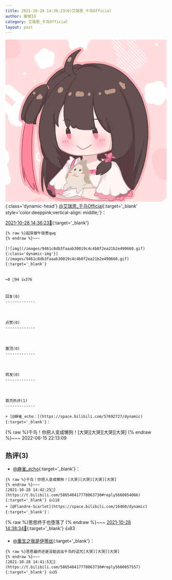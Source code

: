 ```yaml
---
title: 2021-10-28 14:36:23(0)艾瑞思_千鸟Official
author: 御坂IO
category: 艾瑞思_千鸟Official
layout: post
---
```


![img](/images/7e08840c56f251de28bdf766b647bd5fe9a5d50a.jpg){:class='dynamic-head'}
[@艾瑞思_千鸟Official](https://space.bilibili.com/1090010845/dynamic){:target='_blank' style='color:deeppink;vertical-align: middle;'}：

[2021-10-28 14:36:23🔗](https://t.bilibili.com/586540417778063730){:target='_blank'}

~~~
{% raw %}起床做午饭惹qwq
{% endraw %}~~~

[![img](/images/9461c8db3faaab30019c4c4b8f2ea21b2e490660.gif){:class='dynamic-img'}](/images/9461c8db3faaab30019c4c4b8f2ea21b2e490660.gif){:target='_blank'}


↪️0 💬94 👍376


回复(0)
-------------



点赞(0)
-------------



置顶(0)
-------------



转发(0)
-------------



首页热评(1)
-------------

+ [@麻雀_echo：](https://space.bilibili.com/57692727/dynamic){:target='_blank'}：
~~~
{% raw %}千鸟！你把人变成懒狗！[大哭][大哭][大哭][大哭]
{% endraw %}~~~
2022-06-15 22:13:09


热评(3)
-------------

+ [@麻雀_echo](https://space.bilibili.com/57692727/dynamic){:target='_blank'}：
~~~
{% raw %}千鸟！你把人变成懒狗！[大哭][大哭][大哭][大哭]
{% endraw %}~~~
[2021-10-28 14:42:25🔗](https://t.bilibili.com/586540417778063730#reply5660054066){:target='_blank'} 👍118
+ [@Flandre·Scarlet](https://space.bilibili.com/16460/dynamic){:target='_blank'}：
~~~
{% raw %}思思终于也堕落了
{% endraw %}~~~
[2021-10-28 14:38:34🔗](https://t.bilibili.com/586540417778063730#reply5660039301){:target='_blank'} 👍83
+ [@重生之我是伊蒂丝](https://space.bilibili.com/612255092/dynamic){:target='_blank'}：
~~~
{% raw %}思思最终还是没能逃出千鸟的诅咒[大哭][大哭][大哭]
{% endraw %}~~~
[2021-10-28 14:41:53🔗](https://t.bilibili.com/586540417778063730#reply5660057557){:target='_blank'} 👍35


